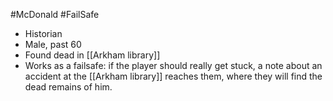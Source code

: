 #McDonald #FailSafe

- Historian
- Male, past 60
- Found dead in [[Arkham library]]
- Works as a failsafe: if the player should really get stuck, a note about an accident at the [[Arkham library]] reaches them, where they will find the dead remains of him.